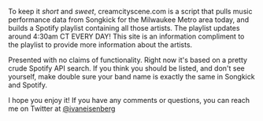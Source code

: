 To keep it *short* and *sweet*, creamcityscene.com is a script that pulls music performance data from Songkick for the Milwaukee Metro area today, and builds a Spotify playlist containing all those artists. The playlist updates around 4:30am CT EVERY DAY! This site is an information compliment to the playlist to provide more information about the artists.

Presented with no claims of functionality. Right now it's based on a pretty crude Spotify API search. If you think you should be listed, and don't see yourself, make double sure your band name is exactly the same in Songkick and Spotify.

I hope you enjoy it! If you have any comments or questions, you can reach me on Twitter at [@ivaneisenberg](https://twitter.com/ivaneisenberg)